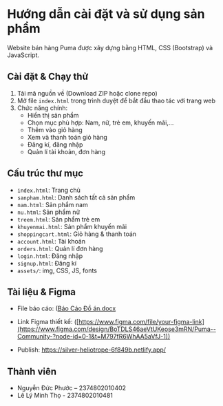 # Hướng dẫn cài đặt và sử dụng sản phẩm

Website bán hàng Puma được xây dựng bằng HTML, CSS (Bootstrap) và JavaScript.

##  Cài đặt & Chạy thử

1. Tải mã nguồn về (Download ZIP hoặc clone repo)
2. Mở file `index.html` trong trình duyệt để bắt đầu thao tác với trang web
3. Chức năng chính:
   - Hiển thị sản phẩm
   - Chọn mục phù hợp: Nam, nữ, trẻ em, khuyến mãi,...
   - Thêm vào giỏ hàng
   - Xem và thanh toán giỏ hàng
   - Đăng kí, đăng nhập
   - Quản lí tài khoản, đơn hàng

##  Cấu trúc thư mục 

- `index.html`: Trang chủ
- `sanpham.html`: Danh sách tất cả sản phẩm
- `nam.html`: Sản phẩm nam
- `nu.html`: Sản phẩm nữ
- `treem.html`: Sản phẩm trẻ em
- `khuyenmai.html`: Sản phẩm khuyến mãi
- `shoppingcart.html`: Giỏ hàng & thanh toán
- `account.html`: Tài khoản
- `orders.html`: Quản lí đơn hàng
- `login.html`: Đăng nhập
- `signup.html`: Đăng kí
- `assets/`: img, CSS, JS, fonts

##  Tài liệu & Figma

- File báo cáo: ([Báo Cáo Đồ án.docx](https://github.com/user-attachments/files/21390236/Bao.Cao.D.an.docx)
 
- Link Figma thiết kế: ([https://www.figma.com/file/your-figma-link](https://www.figma.com/design/BoTDLS46aeVtUKeose3mRN/Puma--Community-?node-id=0-1&t=M797fR6WhAA5aVfJ-1))

- Publish: https://silver-heliotrope-6f849b.netlify.app/

##  Thành viên

- Nguyễn Đức Phước – 2374802010402
- Lê Lý Minh Thọ - 2374802010481

